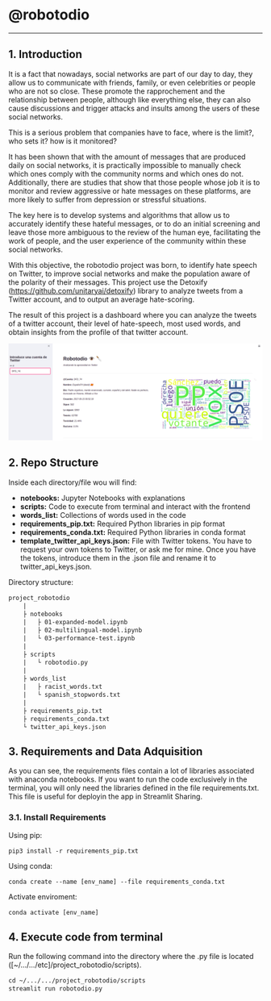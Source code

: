 # @robotodio

--------------------------

## 1. Introduction

It is a fact that nowadays, social networks are part of our day to day, they allow us to communicate with friends, family, or even celebrities or people who are not so close. These promote the rapprochement and the relationship between people, although like everything else, they can also cause discussions and trigger attacks and insults among the users of these social networks.

This is a serious problem that companies have to face, where is the limit?, who sets it? how is it monitored?

It has been shown that with the amount of messages that are produced daily on social networks, it is practically impossible to manually check which ones comply with the community norms and which ones do not. Additionally, there are studies that show that those people whose job it is to monitor and review aggressive or hate messages on these platforms, are more likely to suffer from depression or stressful situations.

The key here is to develop systems and algorithms that allow us to accurately identify these hateful messages, or to do an initial screening and leave those more ambiguous to the review of the human eye, facilitating the work of people, and the user experience of the community within these social networks.

With this objective, the robotodio project was born, to identify hate speech on Twitter, to improve social networks and make the population aware of the polarity of their messages. This project use the Detoxify (https://github.com/unitaryai/detoxify) library to analyze tweets from a Twitter account, and to output an average hate-scoring.

The result of this project is a dashboard where you can analyze the tweets of a twitter account, their level of hate-speech, most used words, and obtain insights from the profile of that twitter account.

![alt text](https://github.com/gmachinromero/project_robotodio/blob/master/images/front-end.png?raw=true)

## 2. Repo Structure

Inside each directory/file wou will find:

- **notebooks:** Jupyter Notebooks with explanations
- **scripts:** Code to execute from terminal and interact with the frontend
- **words_list:** Collections of words used in the code
- **requirements_pip.txt:** Required Python libraries in pip format
- **requirements_conda.txt:** Required Python libraries in conda format
- **template_twitter_api_keys.json:** File with Twitter tokens. You have to request your own tokens to Twitter, or ask me for mine. Once you have the tokens, introduce them in the .json file and rename it to twitter_api_keys.json.  

Directory structure:

```
project_robotodio
    |
    ├ notebooks
    |   ├ 01-expanded-model.ipynb
    |   ├ 02-multilingual-model.ipynb
    |   └ 03-performance-test.ipynb
    |
    ├ scripts
    |   └ robotodio.py
    |
    ├ words_list
    |   ├ racist_words.txt
    |   └ spanish_stopwords.txt
    |
    ├ requirements_pip.txt
    ├ requirements_conda.txt
    └ twitter_api_keys.json
```

## 3. Requirements and Data Adquisition

As you can see, the requirements files contain a lot of libraries associated with anaconda notebooks. If you want to run the code exclusively in the terminal, you will only need the libraries defined in the file requirements.txt. This file is useful for deployin the app in Streamlit Sharing.

### 3.1. Install Requirements

Using pip:
```
pip3 install -r requirements_pip.txt
```

Using conda:
```
conda create --name [env_name] --file requirements_conda.txt
```

Activate enviroment:
```
conda activate [env_name]
```

## 4. Execute code from terminal

Run the following command into the directory where the .py file is located ([~/.../.../etc]/project_robotodio/scripts).
```
cd ~/.../.../project_robotodio/scripts
streamlit run robotodio.py
```
